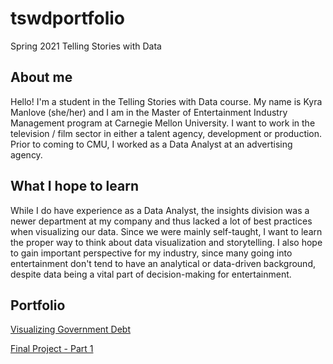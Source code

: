 # tswdportfolio
Spring 2021 Telling Stories with Data

## About me
Hello! I'm a student in the Telling Stories with Data course. My name is Kyra Manlove (she/her) and I am in the Master of Entertainment Industry Management program at Carnegie Mellon University. I want to work in the television / film sector in either a talent agency, development or production. Prior to coming to CMU, I worked as a Data Analyst at an advertising agency. 

## What I hope to learn 
While I do have experience as a Data Analyst, the insights division was a newer department at my company and thus lacked a lot of best practices when visualizing our data. Since we were mainly self-taught, I want to learn the proper way to think about data visualization and storytelling. I also hope to gain important perspective for my industry, since many going into entertainment don't tend to have an analytical or data-driven background, despite data being a vital part of decision-making for entertainment. 

## Portfolio
[Visualizing Government Debt](/vizworkshop1.md)

[Final Project - Part 1](/kmanlovefinal.md)

